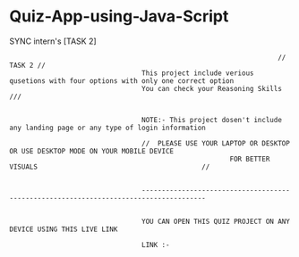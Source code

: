 # Quiz-App-using-Java-Script
SYNC intern's [TASK 2]


                                                                       // TASK 2 // 
                                     This project include verious qusetions with four options with only one correct option
                                     You can check your Reasoning Skills /// 
                                     
                                     
                                     NOTE:- This project dosen't include any landing page or any type of login information
                                     
                                     //  PLEASE USE YOUR LAPTOP OR DESKTOP OR USE DESKTOP MODE ON YOUR MOBILE DEVICE 
                                                           FOR BETTER VISUALS                                         //
                                                           
                                                           
                                     --------------------------------------------------------------------------------------
                                     
                                     
                                     YOU CAN OPEN THIS QUIZ PROJECT ON ANY DEVICE USING THIS LIVE LINK
                                     
                                     LINK :-  
